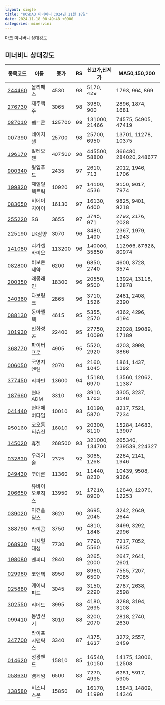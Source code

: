 ```yaml
---
layout: single
title: "KOSDAQ 미너비니 2024년 11월 18일"
date: 2024-11-18 08:49:48 +0900
categories: minervini
---
```

마크 미니버니 상대강도
## 미너비니 상대강도

|종목코드|이름|종가|RS|신고가,신저가|MA50,150,200|
|------|---|---|--|---------|------------|
|[244460](https://finance.daum.net/quotes/A244460)|올리패스|4530|98|5170, 429|1793, 964, 869|
|[276730](https://finance.daum.net/quotes/A276730)|제주맥주|3065|98|3980, 900|2896, 1874, 1681|
|[087010](https://finance.daum.net/quotes/A087010)|펩트론|125700|98|131000, 21466|74575, 54905, 47419|
|[007390](https://finance.daum.net/quotes/A007390)|네이처셀|25700|98|25700, 6950|13701, 11278, 10375|
|[196170](https://finance.daum.net/quotes/A196170)|알테오젠|407500|98|445500, 58800|366480, 284020, 248677|
|[900340](https://finance.daum.net/quotes/A900340)|윙입푸드|2435|97|2610, 713|2012, 1946, 1706|
|[199820](https://finance.daum.net/quotes/A199820)|제일일렉트릭|10920|97|14100, 4536|9150, 9017, 7974|
|[083650](https://finance.daum.net/quotes/A083650)|비에이치아이|16130|97|16130, 6400|9825, 9401, 9218|
|[255220](https://finance.daum.net/quotes/A255220)|SG|3655|97|3745, 971|2792, 2176, 2028|
|[225190](https://finance.daum.net/quotes/A225190)|LK삼양|3070|96|3480, 1490|2367, 1979, 1943|
|[141080](https://finance.daum.net/quotes/A141080)|리가켐바이오|113200|96|140000, 35850|112966, 87528, 80974|
|[082800](https://finance.daum.net/quotes/A082800)|비보존 제약|6200|96|6850, 2740|4600, 3728, 3574|
|[200350](https://finance.daum.net/quotes/A200350)|래몽래인|18300|96|20550, 9500|13924, 13118, 12878|
|[340360](https://finance.daum.net/quotes/A340360)|다보링크|2865|96|3710, 1526|2481, 2408, 2390|
|[088130](https://finance.daum.net/quotes/A088130)|동아엘텍|4615|95|5355, 2570|4362, 4296, 4194|
|[101930](https://finance.daum.net/quotes/A101930)|인화정공|22400|95|27750, 10090|22028, 19089, 17189|
|[368770](https://finance.daum.net/quotes/A368770)|파이버프로|4905|95|5520, 2920|4203, 3998, 3866|
|[006050](https://finance.daum.net/quotes/A006050)|국영지앤엠|2070|94|2160, 1045|1861, 1437, 1392|
|[377450](https://finance.daum.net/quotes/A377450)|리파인|13600|94|15180, 6970|13560, 12062, 11387|
|[187660](https://finance.daum.net/quotes/A187660)|현대ADM|3310|93|3910, 1763|3305, 3237, 3148|
|[041440](https://finance.daum.net/quotes/A041440)|현대에버다임|10010|93|10190, 5870|8217, 7521, 7234|
|[950160](https://finance.daum.net/quotes/A950160)|코오롱티슈진|16810|93|20300, 8110|15284, 14683, 13907|
|[145020](https://finance.daum.net/quotes/A145020)|휴젤|268500|93|321000, 134700|265340, 239539, 224327|
|[032820](https://finance.daum.net/quotes/A032820)|우리기술|2325|92|3065, 1268|2264, 2141, 1946|
|[049430](https://finance.daum.net/quotes/A049430)|코메론|11360|91|11440, 8230|10439, 9508, 9366|
|[206650](https://finance.daum.net/quotes/A206650)|유바이오로직스|13950|91|17210, 8900|12840, 12376, 12253|
|[039020](https://finance.daum.net/quotes/A039020)|이건홀딩스|3620|90|3695, 2045|3242, 2649, 2644|
|[388790](https://finance.daum.net/quotes/A388790)|라이콤|3750|90|4810, 1848|3499, 3292, 2996|
|[068930](https://finance.daum.net/quotes/A068930)|디지털대성|7730|90|7790, 5560|7217, 7052, 6835|
|[198080](https://finance.daum.net/quotes/A198080)|엔피디|2840|89|3265, 2000|2647, 2641, 2601|
|[029960](https://finance.daum.net/quotes/A029960)|코엔텍|8950|89|8960, 6500|7555, 7207, 7085|
|[025880](https://finance.daum.net/quotes/A025880)|케이씨피드|3045|89|3150, 2290|2787, 2638, 2598|
|[302550](https://finance.daum.net/quotes/A302550)|리메드|3995|88|4180, 2695|3288, 3194, 3108|
|[099410](https://finance.daum.net/quotes/A099410)|동방선기|3010|88|3200, 2070|2818, 2740, 2630|
|[347700](https://finance.daum.net/quotes/A347700)|라이프시맨틱스|3340|87|4375, 1627|3272, 2557, 2459|
|[014620](https://finance.daum.net/quotes/A014620)|성광벤드|15810|85|16540, 10150|14175, 13006, 12508|
|[058630](https://finance.daum.net/quotes/A058630)|엠게임|6500|83|7270, 4995|6281, 5917, 5905|
|[138580](https://finance.daum.net/quotes/A138580)|비즈니스온|15850|80|16170, 11990|15843, 14809, 14346|


